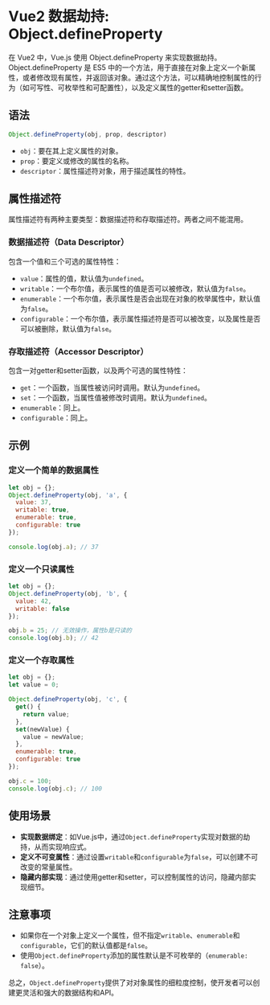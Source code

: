 # Vue2 数据劫持: Object.defineProperty

在 Vue2 中，Vue.js 使用 Object.defineProperty 来实现数据劫持。Object.defineProperty 是 ES5 中的一个方法，用于直接在对象上定义一个新属性，或者修改现有属性，并返回该对象。通过这个方法，可以精确地控制属性的行为（如可写性、可枚举性和可配置性），以及定义属性的getter和setter函数。

## 语法
```javascript
Object.defineProperty(obj, prop, descriptor)
```

- `obj`：要在其上定义属性的对象。
- `prop`：要定义或修改的属性的名称。
- `descriptor`：属性描述符对象，用于描述属性的特性。

## 属性描述符
属性描述符有两种主要类型：数据描述符和存取描述符。两者之间不能混用。

### 数据描述符（Data Descriptor）
包含一个值和三个可选的属性特性：

- `value`：属性的值，默认值为`undefined`。
- `writable`：一个布尔值，表示属性的值是否可以被修改，默认值为`false`。
- `enumerable`：一个布尔值，表示属性是否会出现在对象的枚举属性中，默认值为`false`。
- `configurable`：一个布尔值，表示属性描述符是否可以被改变，以及属性是否可以被删除，默认值为`false`。

### 存取描述符（Accessor Descriptor）
包含一对getter和setter函数，以及两个可选的属性特性：

- `get`：一个函数，当属性被访问时调用。默认为`undefined`。
- `set`：一个函数，当属性值被修改时调用。默认为`undefined`。
- `enumerable`：同上。
- `configurable`：同上。

## 示例

### 定义一个简单的数据属性
```javascript
let obj = {};
Object.defineProperty(obj, 'a', {
  value: 37,
  writable: true,
  enumerable: true,
  configurable: true
});

console.log(obj.a); // 37
```

### 定义一个只读属性
```javascript
let obj = {};
Object.defineProperty(obj, 'b', {
  value: 42,
  writable: false
});

obj.b = 25; // 无效操作，属性b是只读的
console.log(obj.b); // 42
```

### 定义一个存取属性
```javascript
let obj = {};
let value = 0;

Object.defineProperty(obj, 'c', {
  get() {
    return value;
  },
  set(newValue) {
    value = newValue;
  },
  enumerable: true,
  configurable: true
});

obj.c = 100;
console.log(obj.c); // 100
```

## 使用场景
- **实现数据绑定**：如Vue.js中，通过`Object.defineProperty`实现对数据的劫持，从而实现响应式。
- **定义不可变属性**：通过设置`writable`和`configurable`为`false`，可以创建不可改变的常量属性。
- **隐藏内部实现**：通过使用getter和setter，可以控制属性的访问，隐藏内部实现细节。

## 注意事项
- 如果你在一个对象上定义一个属性，但不指定`writable`、`enumerable`和`configurable`，它们的默认值都是`false`。
- 使用`Object.defineProperty`添加的属性默认是不可枚举的（`enumerable: false`）。

总之，`Object.defineProperty`提供了对对象属性的细粒度控制，使开发者可以创建更灵活和强大的数据结构和API。
